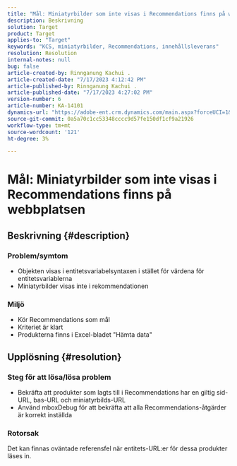 ```yaml
---
title: "Mål: Miniatyrbilder som inte visas i Recommendations finns på webbplatsen"
description: Beskrivning
solution: Target
product: Target
applies-to: "Target"
keywords: "KCS, miniatyrbilder, Recommendations, innehållsleverans"
resolution: Resolution
internal-notes: null
bug: false
article-created-by: Rinnganung Kachui .
article-created-date: "7/17/2023 4:12:42 PM"
article-published-by: Rinnganung Kachui .
article-published-date: "7/17/2023 4:27:02 PM"
version-number: 6
article-number: KA-14101
dynamics-url: "https://adobe-ent.crm.dynamics.com/main.aspx?forceUCI=1&pagetype=entityrecord&etn=knowledgearticle&id=80efc5c0-bc24-ee11-9cbe-6045bd006268"
source-git-commit: 0a5a70c1cc53348cccc9d57fe150df1cf9a21926
workflow-type: tm+mt
source-wordcount: '121'
ht-degree: 3%

---
```


# Mål: Miniatyrbilder som inte visas i Recommendations finns på webbplatsen

## Beskrivning {#description}




### Problem/symtom



- Objekten visas i entitetsvariabelsyntaxen i stället för värdena för entitetsvariablerna
- Miniatyrbilder visas inte i rekommendationen




### Miljö



- Kör Recommendations som mål
- Kriteriet är klart
- Produkterna finns i Excel-bladet &quot;Hämta data&quot;



## Upplösning {#resolution}




### Steg för att lösa/lösa problem



- Bekräfta att produkter som lagts till i Recommendations har en giltig sid-URL, bas-URL och miniatyrbilds-URL
- Använd mboxDebug för att bekräfta att alla Recommendations-åtgärder är korrekt inställda




### Rotorsak



Det kan finnas oväntade referensfel när entitets-URL:er för dessa produkter läses in.
